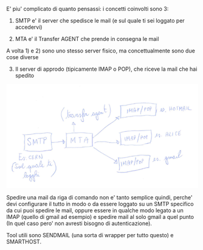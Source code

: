 E' piu' complicato di quanto pensassi: i concetti coinvolti sono 3:

1) SMTP e' il server che spedisce le mail (e sul quale ti sei loggato per accedervi)

2) MTA e' il Transfer AGENT che prende in consegna le mail

A volta 1) e 2) sono uno stesso server fisico, ma concettualmente sono due cose diverse

3) Il server di approdo (tipicamente IMAP o POP), che riceve la mail che hai spedito


![alt tag](https://github.com/GiuseppeFasanella/My_utilities/blob/master/Networks/img/mail_structure.png)


Spedire una mail da riga di comando non e' tanto semplice quindi, perche' devi configurare il tutto in modo o da essere 
loggato su un SMTP specifico da cui puoi spedire le mail, oppure essere in qualche modo legato a un IMAP (quello di gmail ad esempio)
e spedire mail al solo gmail a quel punto (In quel caso pero' non avresti bisogno di autenticazione).

Tool utili sono SENDMAIL (una sorta di wrapper per tutto questo) e SMARTHOST.
